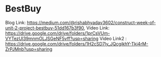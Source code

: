 # BestBuy
Blog Link: https://medium.com/@rishabhyadav3602/construct-week-of-unit-2-project-bestbuy-51dd167b3f90,
Video Link: https://drive.google.com/drive/folders/1prCsVUm-VYTezUl39mnmOLJSGeNF5vff?usp=sharing 
Video Link2 : https://drive.google.com/drive/folders/1H2cSD7ly_JQcgikhY-Tkj4rM-ZrPJMnb?usp=sharing
